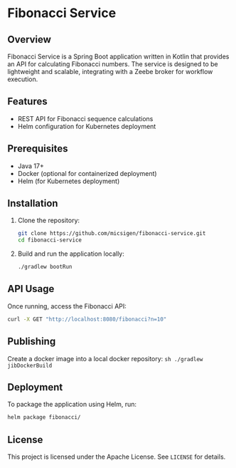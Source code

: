# Fibonacci Service

## Overview
Fibonacci Service is a Spring Boot application written in Kotlin that provides an API for calculating Fibonacci numbers. The service is designed to be lightweight and scalable, integrating with a Zeebe broker for workflow execution.

## Features
- REST API for Fibonacci sequence calculations
- Helm configuration for Kubernetes deployment

## Prerequisites
- Java 17+
- Docker (optional for containerized deployment)
- Helm (for Kubernetes deployment)

## Installation
1. Clone the repository:
   ```sh
   git clone https://github.com/micsigen/fibonacci-service.git
   cd fibonacci-service
   ```
2. Build and run the application locally:
   ```sh
   ./gradlew bootRun
   ```

## API Usage
Once running, access the Fibonacci API:
```sh
curl -X GET "http://localhost:8080/fibonacci?n=10"
```

## Publishing
Create a docker image into a local docker repository:
    ```sh
    ./gradlew jibDockerBuild
    ```

## Deployment
To package the application using Helm, run:
```sh
helm package fibonacci/
```

## License
This project is licensed under the Apache License. See `LICENSE` for details.

